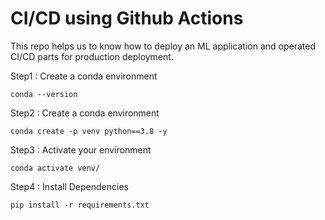 # CI/CD using Github Actions

This repo helps us to know how to deploy an ML application and operated CI/CD parts for production deployment.

Step1 : Create a conda environment

```
conda --version
```

Step2 : Create a conda environment

```
conda create -p venv python==3.8 -y
```
Step3 : Activate your environment
```
conda activate venv/
```

Step4 : Install Dependencies
```
pip install -r requirements.txt
```